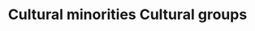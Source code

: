---
title: Cultural minorities Cultural groups
longTitle: 'Cultural minorities, Cultural groups'
tags:
- gccommon
historyNote:
- "Cultural groups replaces Cultural minorities as pr"
---
